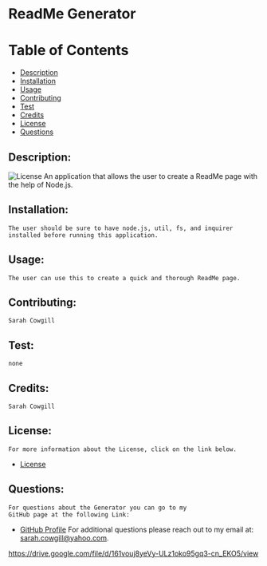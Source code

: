 
# ReadMe Generator
# Table of Contents
- [Description](#description)
- [Installation](#installation)
- [Usage](#usage) 
- [Contributing](#contributing)
- [Test](#test)
- [Credits](#credits)
- [License](#license) 
- [Questions](#questions)
## Description:
![License](https://img.shields.io/badge/License-MIT-blue.svg "License Badge")
    An application that allows the user to create a ReadMe page with the help of Node.js. 
## Installation:
    The user should be sure to have node.js, util, fs, and inquirer installed before running this application. 
## Usage:
    The user can use this to create a quick and thorough ReadMe page. 
## Contributing:
    Sarah Cowgill
## Test:
    none
## Credits:
    Sarah Cowgill
## License:
    For more information about the License, click on the link below.
    
- [License](https://opensource.org/licenses/MIT)
## Questions:
    For questions about the Generator you can go to my 
    GitHub page at the following Link: 
- [GitHub Profile](https://github.com/sarahcowgill)
For additional questions please reach out to my email at: sarah.cowgill@yahoo.com.
  
https://drive.google.com/file/d/161vouj8yeVy-ULz1oko95gq3-cn_EKO5/view
